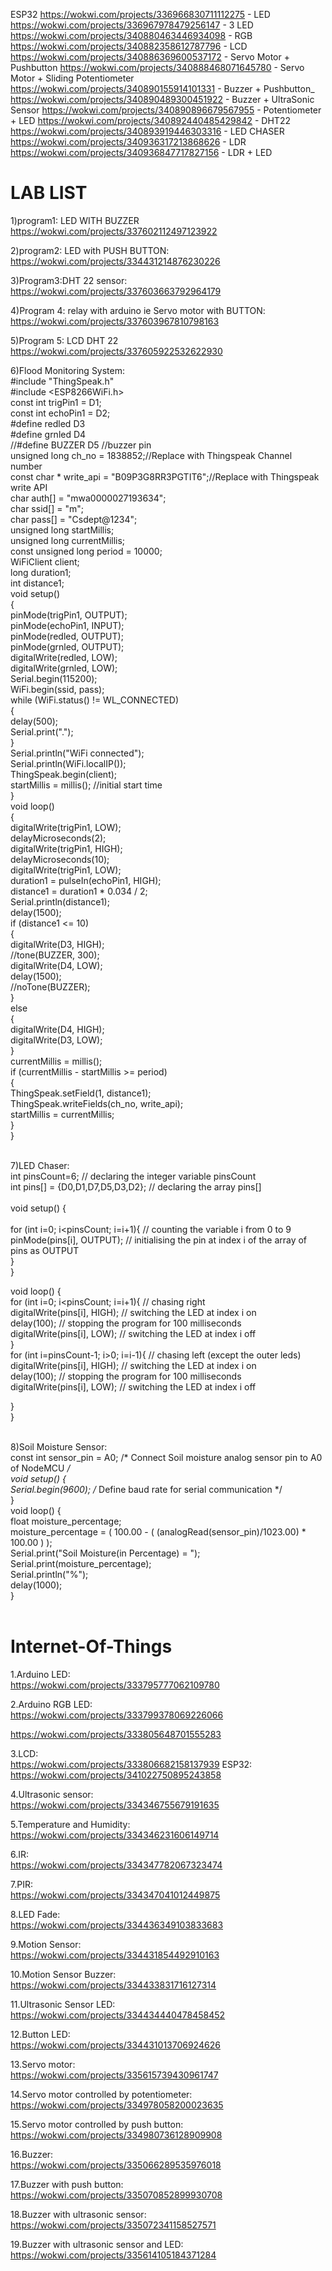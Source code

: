 ESP32
https://wokwi.com/projects/336966830711112275 - LED
https://wokwi.com/projects/336967978479256147 - 3 LED
https://wokwi.com/projects/340880463446934098 - RGB
https://wokwi.com/projects/340882358612787796 - LCD
https://wokwi.com/projects/340886369600537172 - Servo Motor + Pushbutton
https://wokwi.com/projects/340888468071645780 - Servo Motor + Sliding Potentiometer
https://wokwi.com/projects/340890155914101331 - Buzzer + Pushbutton_
https://wokwi.com/projects/340890489300451922 - Buzzer + UltraSonic Sensor
https://wokwi.com/projects/340890896679567955 - Potentiometer + LED
https://wokwi.com/projects/340892440485429842 - DHT22
https://wokwi.com/projects/340893919446303316 - LED CHASER
https://wokwi.com/projects/340936317213868626 - LDR
https://wokwi.com/projects/340936847717827156 - LDR + LED














# LAB LIST
1)program1: LED WITH BUZZER
https://wokwi.com/projects/337602112497123922

2)program2: LED with PUSH BUTTON:
https://wokwi.com/projects/334431214876230226

3)Program3:DHT 22 sensor:
https://wokwi.com/projects/337603663792964179

4)Program 4: relay with arduino ie Servo motor with BUTTON:
https://wokwi.com/projects/337603967810798163

5)Program 5: LCD DHT 22
https://wokwi.com/projects/337605922532622930

6)Flood Monitoring System:<br>
#include "ThingSpeak.h"<br>
#include <ESP8266WiFi.h><br>
const int trigPin1 = D1;<br>
const int echoPin1 = D2;<br>
#define redled D3<br>
#define grnled D4<br>
//#define BUZZER D5 //buzzer pin<br>
unsigned long ch_no = 1838852;//Replace with Thingspeak Channel number<br>
const char * write_api = "B09P3G8RR3PGTIT6";//Replace with Thingspeak write API<br>
char auth[] = "mwa0000027193634";<br>
char ssid[] = "m";<br>
char pass[] = "Csdept@1234";<br>
unsigned long startMillis;<br>
unsigned long currentMillis;<br>
const unsigned long period = 10000;<br>
WiFiClient  client;<br>
long duration1;<br>
int distance1;<br>
void setup()<br>
{<br>
  pinMode(trigPin1, OUTPUT);<br>
  pinMode(echoPin1, INPUT);<br>
  pinMode(redled, OUTPUT);<br>
  pinMode(grnled, OUTPUT);<br>
  digitalWrite(redled, LOW);<br>
  digitalWrite(grnled, LOW);<br>
  Serial.begin(115200);<br>
  WiFi.begin(ssid, pass);<br>
  while (WiFi.status() != WL_CONNECTED)<br>
  {<br>
    delay(500);<br>
    Serial.print(".");<br>
  }<br>
  Serial.println("WiFi connected");<br>
  Serial.println(WiFi.localIP());<br>
  ThingSpeak.begin(client);<br>
  startMillis = millis();  //initial start time<br>
}<br>
void loop()<br>
{<br>
  digitalWrite(trigPin1, LOW);<br>
  delayMicroseconds(2);<br>
  digitalWrite(trigPin1, HIGH);<br>
  delayMicroseconds(10);<br>
  digitalWrite(trigPin1, LOW);<br>
  duration1 = pulseIn(echoPin1, HIGH);<br>
  distance1 = duration1 * 0.034 / 2;<br>
  Serial.println(distance1);<br>
  delay(1500);<br>
  if (distance1 <= 10)<br>
  {<br>
    digitalWrite(D3, HIGH);<br>
    //tone(BUZZER, 300);<br>
    digitalWrite(D4, LOW);<br>
    delay(1500);<br>
    //noTone(BUZZER);<br>
  }<br>
  else<br>
  {<br>
    digitalWrite(D4, HIGH);<br>
    digitalWrite(D3, LOW);<br>
  }<br>
  currentMillis = millis();<br>
  if (currentMillis - startMillis >= period)<br>
  {<br>
    ThingSpeak.setField(1, distance1);<br>
    ThingSpeak.writeFields(ch_no, write_api);<br>
    startMillis = currentMillis;<br>
  }<br>
}<br><br>

7)LED Chaser:<br>
int pinsCount=6;                        // declaring the integer variable pinsCount<br>
int pins[] = {D0,D1,D7,D5,D3,D2};          // declaring the array pins[]<br>
 <br>
void setup() {         <br>       
  for (int i=0; i<pinsCount; i=i+1){    // counting the variable i from 0 to 9<br>
    pinMode(pins[i], OUTPUT);            // initialising the pin at index i of the array of pins as OUTPUT<br>
  }<br>
}<br>
 
void loop() {<br>
  for (int i=0; i<pinsCount; i=i+1){    // chasing right<br>
    digitalWrite(pins[i], HIGH);         // switching the LED at index i on<br>
    delay(100);                          // stopping the program for 100 milliseconds<br>
    digitalWrite(pins[i], LOW);          // switching the LED at index i off<br>
  }<br>
  for (int i=pinsCount-1; i>0; i=i-1){   // chasing left (except the outer leds)<br>
   digitalWrite(pins[i], HIGH);         // switching the LED at index i on<br>
    delay(100);                          // stopping the program for 100 milliseconds<br>
    digitalWrite(pins[i], LOW);          // switching the LED at index i off<br>
  
  }<br>
}<br><br>

8)Soil Moisture Sensor:<br>
const int sensor_pin = A0;  /* Connect Soil moisture analog sensor pin to A0 of NodeMCU */<br>
void setup() {<br>
  Serial.begin(9600); /* Define baud rate for serial communication */<br>
}<br>
void loop() {<br>
float moisture_percentage;<br>
moisture_percentage = ( 100.00 - ( (analogRead(sensor_pin)/1023.00) * 100.00 ) );<br>
Serial.print("Soil Moisture(in Percentage) = ");<br>
Serial.print(moisture_percentage);<br>
Serial.println("%");<br>
delay(1000);<br>
}<br><br>

# Internet-Of-Things<br>
1.Arduino LED:<br>
https://wokwi.com/projects/333795777062109780

2.Arduino RGB LED:<br>
https://wokwi.com/projects/333799378069226066

https://wokwi.com/projects/333805648701555283

3.LCD:<br>
https://wokwi.com/projects/333806682158137939
ESP32:<br>
https://wokwi.com/projects/341022750895243858<br>

4.Ultrasonic sensor:<br>
https://wokwi.com/projects/334346755679191635

5.Temperature and Humidity:<br>
https://wokwi.com/projects/334346231606149714

6.IR:<br>
https://wokwi.com/projects/334347782067323474

7.PIR:<br>
https://wokwi.com/projects/334347041012449875

8.LED Fade:<br>
https://wokwi.com/projects/334436349103833683

9.Motion Sensor:<br>
https://wokwi.com/projects/334431854492910163

10.Motion Sensor Buzzer:<br>
https://wokwi.com/projects/334433831716127314

11.Ultrasonic Sensor LED:<br>
https://wokwi.com/projects/334434440478458452

12.Button LED:<br>
https://wokwi.com/projects/334431013706924626

13.Servo motor:<br>
https://wokwi.com/projects/335615739430961747

14.Servo motor controlled by potentiometer:<br>
https://wokwi.com/projects/334978058200023635

15.Servo motor controlled by push button:<br>
https://wokwi.com/projects/334980736128909908

16.Buzzer:<br>
https://wokwi.com/projects/335066289535976018

17.Buzzer with push button:<br>
https://wokwi.com/projects/335070852899930708

18.Buzzer with ultrasonic sensor:<br>
https://wokwi.com/projects/335072341158527571

19.Buzzer with ultrasonic sensor and LED:<br>
https://wokwi.com/projects/335614105184371284
